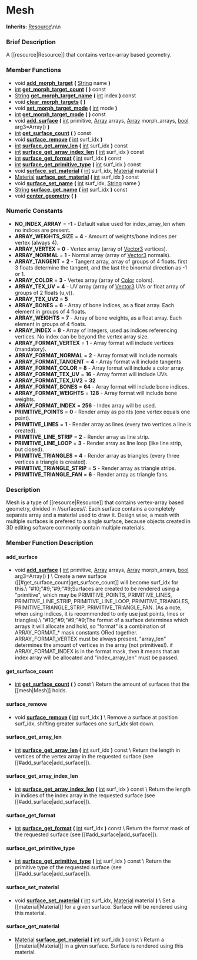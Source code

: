 #  Mesh  
**Inherits:** [Resource](class_resource)\\n\\n
###  Brief Description  
A [[resource|Resource]] that contains vertex-array based geometry.

###  Member Functions 
  * void  **[add_morph_target](#add_morph_target)**  **(** [String](class_string) name  **)**
  * [int](class_int)  **[get_morph_target_count](#get_morph_target_count)**  **(** **)** const
  * [String](class_string)  **[get_morph_target_name](#get_morph_target_name)**  **(** [int](class_int) index  **)** const
  * void  **[clear_morph_targets](#clear_morph_targets)**  **(** **)**
  * void  **[set_morph_target_mode](#set_morph_target_mode)**  **(** [int](class_int) mode  **)**
  * [int](class_int)  **[get_morph_target_mode](#get_morph_target_mode)**  **(** **)** const
  * void  **[add_surface](#add_surface)**  **(** [int](class_int) primitive, [Array](class_array) arrays, [Array](class_array) morph_arrays, [bool](class_bool) arg3=Array()  **)**
  * [int](class_int)  **[get_surface_count](#get_surface_count)**  **(** **)** const
  * void  **[surface_remove](#surface_remove)**  **(** [int](class_int) surf_idx  **)**
  * [int](class_int)  **[surface_get_array_len](#surface_get_array_len)**  **(** [int](class_int) surf_idx  **)** const
  * [int](class_int)  **[surface_get_array_index_len](#surface_get_array_index_len)**  **(** [int](class_int) surf_idx  **)** const
  * [int](class_int)  **[surface_get_format](#surface_get_format)**  **(** [int](class_int) surf_idx  **)** const
  * [int](class_int)  **[surface_get_primitive_type](#surface_get_primitive_type)**  **(** [int](class_int) surf_idx  **)** const
  * void  **[surface_set_material](#surface_set_material)**  **(** [int](class_int) surf_idx, [Material](class_material) material  **)**
  * [Material](class_material)  **[surface_get_material](#surface_get_material)**  **(** [int](class_int) surf_idx  **)** const
  * void  **[surface_set_name](#surface_set_name)**  **(** [int](class_int) surf_idx, [String](class_string) name  **)**
  * [String](class_string)  **[surface_get_name](#surface_get_name)**  **(** [int](class_int) surf_idx  **)** const
  * void  **[center_geometry](#center_geometry)**  **(** **)**

###  Numeric Constants  
  * **NO_INDEX_ARRAY** = **-1** - Default value used for index_array_len when no indices are present.
  * **ARRAY_WEIGHTS_SIZE** = **4** - Amount of weights/bone indices per vertex (always 4).
  * **ARRAY_VERTEX** = **0** - Vertex array (array of [Vector3]() vertices).
  * **ARRAY_NORMAL** = **1** - Normal array (array of [Vector3]() normals).
  * **ARRAY_TANGENT** = **2** - Tangent array, array of groups of 4 floats. first 3 floats determine the tangent, and the last the binormal direction as -1 or 1.
  * **ARRAY_COLOR** = **3** - Vertex array (array of [Color]() colors).
  * **ARRAY_TEX_UV** = **4** - UV array (array of [Vector3]() UVs or float array of groups of 2 floats (u,v)).
  * **ARRAY_TEX_UV2** = **5**
  * **ARRAY_BONES** = **6** - Array of bone indices, as a float array. Each element in groups of 4 floats.
  * **ARRAY_WEIGHTS** = **7** - Array of bone weights, as a float array. Each element in groups of 4 floats.
  * **ARRAY_INDEX** = **8** - Array of integers, used as indices referencing vertices. No index can be beyond the vertex array size.
  * **ARRAY_FORMAT_VERTEX** = **1** - Array format will include vertices (mandatory).
  * **ARRAY_FORMAT_NORMAL** = **2** - Array format will include normals
  * **ARRAY_FORMAT_TANGENT** = **4** - Array format will include tangents
  * **ARRAY_FORMAT_COLOR** = **8** - Array format will include a color array.
  * **ARRAY_FORMAT_TEX_UV** = **16** - Array format will include UVs.
  * **ARRAY_FORMAT_TEX_UV2** = **32**
  * **ARRAY_FORMAT_BONES** = **64** - Array format will include bone indices.
  * **ARRAY_FORMAT_WEIGHTS** = **128** - Array format will include bone weights.
  * **ARRAY_FORMAT_INDEX** = **256** - Index array will be used.
  * **PRIMITIVE_POINTS** = **0** - Render array as points (one vertex equals one point).
  * **PRIMITIVE_LINES** = **1** - Render array as lines (every two vertices a line is created).
  * **PRIMITIVE_LINE_STRIP** = **2** - Render array as line strip.
  * **PRIMITIVE_LINE_LOOP** = **3** - Render array as line loop (like line strip, but closed).
  * **PRIMITIVE_TRIANGLES** = **4** - Render array as triangles (every three vertices a triangle is created).
  * **PRIMITIVE_TRIANGLE_STRIP** = **5** - Render array as triangle strips.
  * **PRIMITIVE_TRIANGLE_FAN** = **6** - Render array as triangle fans.

###  Description  
Mesh is a type of [[resource|Resource]] that contains vertex-array based geometry, divided in //surfaces//. Each surface contains a completely separate array and a material used to draw it. Design wise, a mesh with multiple surfaces is prefered to a single surface, because objects created in 3D editing software commonly contain multiple materials.

###  Member Function Description  

#### <a name="add_surface">add_surface</a>
  * void  **[add_surface](#add_surface)**  **(** [int](class_int) primitive, [Array](class_array) arrays, [Array](class_array) morph_arrays, [bool](class_bool) arg3=Array()  **)**
\\
Create a new surface ([[#get_surface_count|get_surface_count]] will become surf_idx for this.\\
"#10;"#9;"#9;"#9;Surfaces are created to be rendered using a "primitive", which may be PRIMITIVE_POINTS, PRIMITIVE_LINES, PRIMITIVE_LINE_STRIP, PRIMITIVE_LINE_LOOP, PRIMITIVE_TRIANGLES, PRIMITIVE_TRIANGLE_STRIP, PRIMITIVE_TRIANGLE_FAN. (As a note, when using indices, it is recommended to only use just points, lines or triangles).\\
"#10;"#9;"#9;"#9;The format of a surface determines which arrays it will allocate and hold, so "format" is a combination of ARRAY_FORMAT_* mask constants ORed together. ARRAY_FORMAT_VERTEX must be always present. "array_len" determines the amount of vertices in the array (not primitives!). if ARRAY_FORMAT_INDEX is in the format mask, then it means that an index array will be allocated and "index_array_len" must be passed.

#### <a name="get_surface_count">get_surface_count</a>
  * [int](class_int)  **[get_surface_count](#get_surface_count)**  **(** **)** const
\\
Return the amount of surfaces that the [[mesh|Mesh]] holds.

#### <a name="surface_remove">surface_remove</a>
  * void  **[surface_remove](#surface_remove)**  **(** [int](class_int) surf_idx  **)**
\\
Remove a surface at position surf_idx, shifting greater surfaces one surf_idx slot down.

#### <a name="surface_get_array_len">surface_get_array_len</a>
  * [int](class_int)  **[surface_get_array_len](#surface_get_array_len)**  **(** [int](class_int) surf_idx  **)** const
\\
Return the length in vertices of the vertex array in the requested surface (see [[#add_surface|add_surface]]).

#### <a name="surface_get_array_index_len">surface_get_array_index_len</a>
  * [int](class_int)  **[surface_get_array_index_len](#surface_get_array_index_len)**  **(** [int](class_int) surf_idx  **)** const
\\
Return the length in indices of the index array in the requested surface (see [[#add_surface|add_surface]]).

#### <a name="surface_get_format">surface_get_format</a>
  * [int](class_int)  **[surface_get_format](#surface_get_format)**  **(** [int](class_int) surf_idx  **)** const
\\
Return the format mask of the requested surface (see [[#add_surface|add_surface]]).

#### <a name="surface_get_primitive_type">surface_get_primitive_type</a>
  * [int](class_int)  **[surface_get_primitive_type](#surface_get_primitive_type)**  **(** [int](class_int) surf_idx  **)** const
\\
Return the primitive type of the requested surface (see [[#add_surface|add_surface]]).

#### <a name="surface_set_material">surface_set_material</a>
  * void  **[surface_set_material](#surface_set_material)**  **(** [int](class_int) surf_idx, [Material](class_material) material  **)**
\\
Set a [[material|Material]] for a given surface. Surface will be rendered using this material.

#### <a name="surface_get_material">surface_get_material</a>
  * [Material](class_material)  **[surface_get_material](#surface_get_material)**  **(** [int](class_int) surf_idx  **)** const
\\
Return a [[material|Material]] in a given surface. Surface is rendered using this material.
